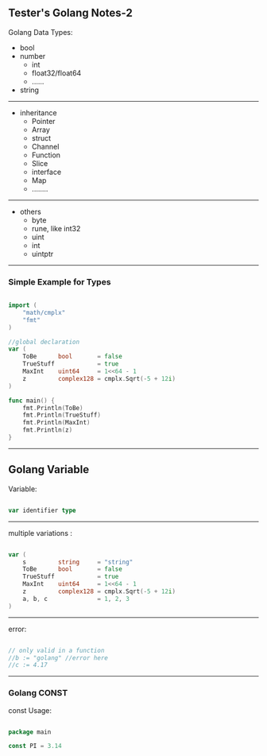 ## Tester's Golang Notes-2

Golang Data Types:

- bool
- number
  * int
  * float32/float64
  * ......
- string

---

- inheritance
  * Pointer
  * Array
  * struct
  * Channel
  * Function
  * Slice
  * interface
  * Map
  * ........

---

- others
  * byte
  * rune, like int32
  * uint
  * int
  * uintptr

---

### Simple Example for Types


```go

import (
	"math/cmplx"
	"fmt"
)

//global declaration
var (
	ToBe      bool       = false
	TrueStuff            = true
	MaxInt    uint64     = 1<<64 - 1
	z         complex128 = cmplx.Sqrt(-5 + 12i)
)

func main() {
	fmt.Println(ToBe)
	fmt.Println(TrueStuff)
	fmt.Println(MaxInt)
	fmt.Println(z)
}
```

---

## Golang Variable

Variable: 

```go

var identifier type

```

---

multiple variations :

```go

var (
	s         string     = "string"
	ToBe      bool       = false
	TrueStuff            = true
	MaxInt    uint64     = 1<<64 - 1
	z         complex128 = cmplx.Sqrt(-5 + 12i)
	a, b, c              = 1, 2, 3
)

```

---

error:

```go

// only valid in a function
//b := "golang" //error here
//c := 4.17

```

---

### Golang CONST

const Usage:

```go

package main 

const PI = 3.14

```

